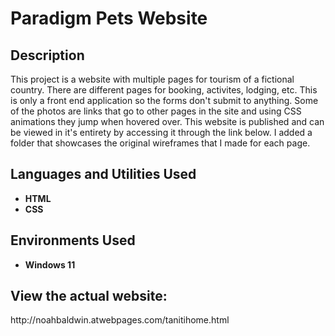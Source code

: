 <h1>Paradigm Pets Website</h1>


<h2>Description</h2>
This project is a website with multiple pages for tourism of a fictional country. There are different pages for booking, activites, lodging, etc. This is only a front end application so the forms don't submit to anything. Some of the photos are links that go to other pages in the site and using CSS animations they jump when hovered over. This website is published and can be viewed in it's entirety by accessing it through the link below.
I added a folder that showcases the original wireframes that I made for each page.
<br />


<h2>Languages and Utilities Used</h2>

- <b>HTML</b> 
- <b>CSS</b>

<h2>Environments Used </h2>

- <b>Windows 11</b>

<h2>View the actual website:</h2>
http://noahbaldwin.atwebpages.com/tanitihome.html
